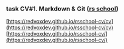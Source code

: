 ### task CV#1. Markdown & Git ([rs school](https://rs.school/))
[https://redvoxdev.github.io/rsschool-cv/cv](https://redvoxdev.github.io/rsschool-cv/cv)
[https://redvoxdev.github.io/rsschool-cv/](https://redvoxdev.github.io/rsschool-cv/)
